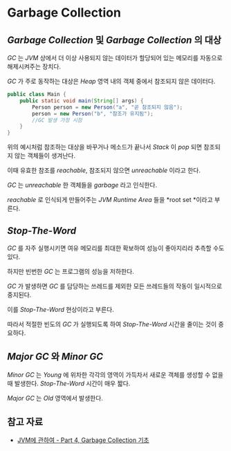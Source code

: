 # Garbage Collection

## *Garbage Collection* 및 *Garbage Collection* 의 대상

*GC* 는 *JVM* 상에서 더 이상 사용되지 않는 데이터가 할당되어 있는 메모리를 자동으로 해제시켜주는 장치다.

*GC* 가 주로 동작하는 대상은 *Heap* 영역 내의 객체 중에서 참조되지 않은 데이터다.

```java
public class Main {
    public static void main(String[] args) {
        Person person = new Person("a", "곧 참조되지 않음");
        person = new Person("b", "참조가 유지됨");
        //GC 발생 가정 시점
    }
}
```

위의 예시처럼 참조하는 대상을 바꾸거나 메소드가 끝나서 *Stack* 이 *pop* 되면 참조되지 않는 객체들이 생겨난다.

이때 유효한 참조를 *reachable*, 참조되지 않으면 *unreachable* 이라고 한다.

*GC* 는 *unreachable* 한 객체들을 *garbage* 라고 인식한다.

*reachable* 로 인식되게 만들어주는 *JVM Runtime Area* 들을 *root set *이라고 부른다.

## *Stop-The-Word*

*GC* 를 자주 실행시키면 여유 메모리를 최대한 확보하여 성능이 좋아지리라 추측할 수도 있다.

하지만 빈번한 *GC* 는 프로그램의 성능을 저하한다.

*GC* 가 발생하면 *GC* 를 담당하는 쓰레드를 제외한 모든 쓰레드들의 작동이 일시적으로 중지된다.

이를 *Stop-The-Word* 현상이라고 부른다.

따라서 적절한 빈도의 *GC* 가 실행되도록 하여 *Stop-The-Word* 시간을 줄이는 것이 중요하다.

## *Major GC* 와 *Minor GC*

*Minor GC* 는 *Young* 에 위차한 각각의 영역이 가득차서 새로운 객체를 생성할 수 없을 때 발생한다. *Stop-The-Word* 시간이 매우 짧다.

*Major GC* 는 *Old* 영역에서 발생한다.

## 참고 자료
- [JVM에 관하여 - Part 4, Garbage Collection 기초](https://tecoble.techcourse.co.kr/post/2021-08-30-jvm-gc/)